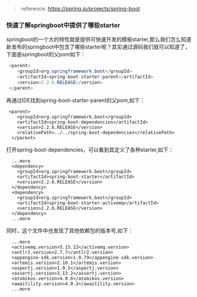 > reference:
> https://spring.io/projects/spring-boot
### 快速了解springboot中提供了哪些starter
  springboot的一个大的特性就是提供可快速开发的模板starter,那么我们怎么知道新发布的springboot中包含了哪些starter呢？其实通过源码我们就可以知道了，下面是springboot的父pom如下：
```java
 <parent>
    <groupId>org.springframework.boot</groupId>
    <artifactId>spring-boot-starter-parent</artifactId>
    <version>2.2.6.RELEASE</version>
 </parent>
```
再通过IDE找到spring-boot-starter-parent的父pom,如下：
```
 <parent>
    <groupId>org.springframework.boot</groupId>
    <artifactId>spring-boot-dependencies</artifactId>
    <version>2.2.6.RELEASE</version>
    <relativePath>../../spring-boot-dependencies</relativePath>
  </parent>
```
打开spring-boot-dependencies，可以看到其定义了各种starter,如下：
```
  ...more
  <dependency>
    <groupId>org.springframework.boot</groupId>
    <artifactId>spring-boot-starter</artifactId>
    <version>2.2.6.RELEASE</version>
  </dependency>
  <dependency>
    <groupId>org.springframework.boot</groupId>
    <artifactId>spring-boot-starter-activemq</artifactId>
    <version>2.2.6.RELEASE</version>
  </dependency>
  ...more
```
同时，这个文件中也发现了其他依赖包的版本号,如下：
```
  ...more
  <activemq.version>5.15.12</activemq.version>
  <antlr2.version>2.7.7</antlr2.version>
  <appengine-sdk.version>1.9.79</appengine-sdk.version>
  <artemis.version>2.10.1</artemis.version>
  <aspectj.version>1.9.5</aspectj.version>
  <assertj.version>3.13.2</assertj.version>
  <atomikos.version>4.0.6</atomikos.version>
  <awaitility.version>4.0.2</awaitility.version>
  ...more
```